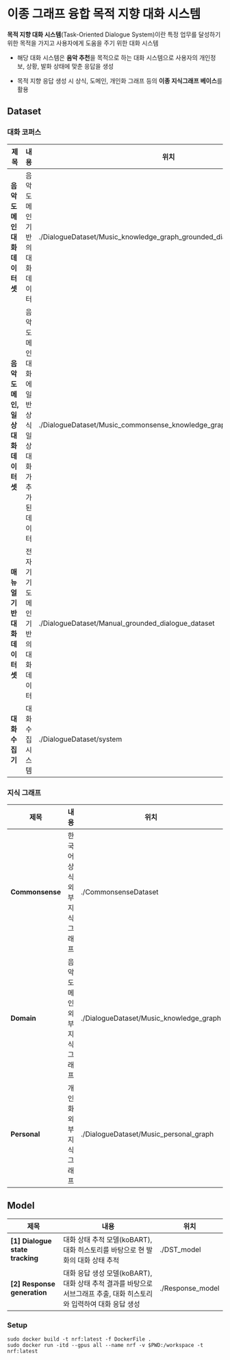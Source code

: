 # 이종 그래프 융합 목적 지향 대화 시스템

**목적 지향 대화 시스템**(Task-Oriented Dialogue System)이란 특정 업무를 달성하기 위한 목적을 가지고 사용자에게 도움을 주기 위한 대화 시스템

- 해당 대화 시스템은 **음악 추천**을 목적으로 하는 대화 시스템으로 사용자의 개인정보, 상황, 발화 상태에 맞춘 응답을 생성


- 목적 지향 응답 생성 시 상식, 도메인, 개인화 그래프 등의 **이종 지식그래프 베이스**를 활용  

## Dataset
### 대화 코퍼스
|제목|내용|위치|
|------|---|---|
|**음악 도메인 대화 데이터셋**|음악 도메인 기반의 대화 데이터|./DialogueDataset/Music_knowledge_graph_grounded_dialogues|
|**음악 도메인, 일상 대화 데이터셋**|음악 도메인 대화에 일반 상식 일상 대화가 추가된 데이터|./DialogueDataset/Music_commonsense_knowledge_graph_grounded_dialogues|
|**매뉴얼 기반 대화 데이터셋**|전자기기 도메인 기반의 대화 데이터|./DialogueDataset/Manual_grounded_dialogue_dataset|
|**대화 수집기**|대화 수집 시스템|./DialogueDataset/system|

### 지식 그래프
|제목|내용|위치|
|------|---|---|
|**Commonsense**|한국어 상식 외부지식 그래프|./CommonsenseDataset|
|**Domain**|음악 도메인 외부지식 그래프|./DialogueDataset/Music_knowledge_graph|
|**Personal**|개인화 외부지식 그래프|./DialogueDataset/Music_personal_graph||

## Model
|제목|내용|위치|
|------|---|---|
|**[1] Dialogue state tracking**|대화 상태 추적 모델(koBART), 대화 히스토리를 바탕으로 현 발화의 대화 상태 추적|./DST_model|
|**[2] Response generation**|대화 응답 생성 모델(koBART), 대화 상태 추적 결과를 바탕으로 서브그래프 추출, 대화 히스토리와 입력하여 대화 응답 생성 |./Response_model|

### Setup
```
sudo docker build -t nrf:latest -f DockerFile .
sudo docker run -itd --gpus all --name nrf -v $PWD:/workspace -t nrf:latest
```
